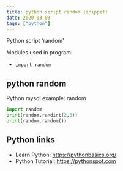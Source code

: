 ```yaml
---
title: python script random (snippet)
date: 2020-03-03
tags: ["python"]
---
```

Python script 'random'


Modules used in program: 
* `import random`

## python random

Python mysql example: random

```python
import random
print(random.randint(2,8))
print(random.random())

```

## Python links

- Learn Python: https://pythonbasics.org/
- Python Tutorial: https://pythonspot.com
